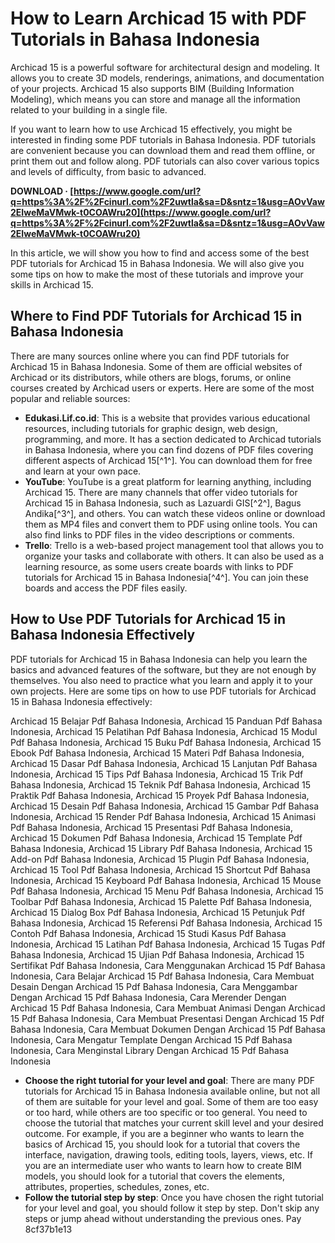 # How to Learn Archicad 15 with PDF Tutorials in Bahasa Indonesia
 
Archicad 15 is a powerful software for architectural design and modeling. It allows you to create 3D models, renderings, animations, and documentation of your projects. Archicad 15 also supports BIM (Building Information Modeling), which means you can store and manage all the information related to your building in a single file.
 
If you want to learn how to use Archicad 15 effectively, you might be interested in finding some PDF tutorials in Bahasa Indonesia. PDF tutorials are convenient because you can download them and read them offline, or print them out and follow along. PDF tutorials can also cover various topics and levels of difficulty, from basic to advanced.
 
**DOWNLOAD · [https://www.google.com/url?q=https%3A%2F%2Fcinurl.com%2F2uwtla&sa=D&sntz=1&usg=AOvVaw2EIweMaVMwk-t0COAWru20](https://www.google.com/url?q=https%3A%2F%2Fcinurl.com%2F2uwtla&sa=D&sntz=1&usg=AOvVaw2EIweMaVMwk-t0COAWru20)**


 
In this article, we will show you how to find and access some of the best PDF tutorials for Archicad 15 in Bahasa Indonesia. We will also give you some tips on how to make the most of these tutorials and improve your skills in Archicad 15.
 
## Where to Find PDF Tutorials for Archicad 15 in Bahasa Indonesia
 
There are many sources online where you can find PDF tutorials for Archicad 15 in Bahasa Indonesia. Some of them are official websites of Archicad or its distributors, while others are blogs, forums, or online courses created by Archicad users or experts. Here are some of the most popular and reliable sources:
 
- **Edukasi.Lif.co.id**: This is a website that provides various educational resources, including tutorials for graphic design, web design, programming, and more. It has a section dedicated to Archicad tutorials in Bahasa Indonesia, where you can find dozens of PDF files covering different aspects of Archicad 15[^1^]. You can download them for free and learn at your own pace.
- **YouTube**: YouTube is a great platform for learning anything, including Archicad 15. There are many channels that offer video tutorials for Archicad 15 in Bahasa Indonesia, such as Lazuardi GIS[^2^], Bagus Andika[^3^], and others. You can watch these videos online or download them as MP4 files and convert them to PDF using online tools. You can also find links to PDF files in the video descriptions or comments.
- **Trello**: Trello is a web-based project management tool that allows you to organize your tasks and collaborate with others. It can also be used as a learning resource, as some users create boards with links to PDF tutorials for Archicad 15 in Bahasa Indonesia[^4^]. You can join these boards and access the PDF files easily.

## How to Use PDF Tutorials for Archicad 15 in Bahasa Indonesia Effectively
 
PDF tutorials for Archicad 15 in Bahasa Indonesia can help you learn the basics and advanced features of the software, but they are not enough by themselves. You also need to practice what you learn and apply it to your own projects. Here are some tips on how to use PDF tutorials for Archicad 15 in Bahasa Indonesia effectively:
 
Archicad 15 Belajar Pdf Bahasa Indonesia,  Archicad 15 Panduan Pdf Bahasa Indonesia,  Archicad 15 Pelatihan Pdf Bahasa Indonesia,  Archicad 15 Modul Pdf Bahasa Indonesia,  Archicad 15 Buku Pdf Bahasa Indonesia,  Archicad 15 Ebook Pdf Bahasa Indonesia,  Archicad 15 Materi Pdf Bahasa Indonesia,  Archicad 15 Dasar Pdf Bahasa Indonesia,  Archicad 15 Lanjutan Pdf Bahasa Indonesia,  Archicad 15 Tips Pdf Bahasa Indonesia,  Archicad 15 Trik Pdf Bahasa Indonesia,  Archicad 15 Teknik Pdf Bahasa Indonesia,  Archicad 15 Praktik Pdf Bahasa Indonesia,  Archicad 15 Proyek Pdf Bahasa Indonesia,  Archicad 15 Desain Pdf Bahasa Indonesia,  Archicad 15 Gambar Pdf Bahasa Indonesia,  Archicad 15 Render Pdf Bahasa Indonesia,  Archicad 15 Animasi Pdf Bahasa Indonesia,  Archicad 15 Presentasi Pdf Bahasa Indonesia,  Archicad 15 Dokumen Pdf Bahasa Indonesia,  Archicad 15 Template Pdf Bahasa Indonesia,  Archicad 15 Library Pdf Bahasa Indonesia,  Archicad 15 Add-on Pdf Bahasa Indonesia,  Archicad 15 Plugin Pdf Bahasa Indonesia,  Archicad 15 Tool Pdf Bahasa Indonesia,  Archicad 15 Shortcut Pdf Bahasa Indonesia,  Archicad 15 Keyboard Pdf Bahasa Indonesia,  Archicad 15 Mouse Pdf Bahasa Indonesia,  Archicad 15 Menu Pdf Bahasa Indonesia,  Archicad 15 Toolbar Pdf Bahasa Indonesia,  Archicad 15 Palette Pdf Bahasa Indonesia,  Archicad 15 Dialog Box Pdf Bahasa Indonesia,  Archicad 15 Petunjuk Pdf Bahasa Indonesia,  Archicad 15 Referensi Pdf Bahasa Indonesia,  Archicad 15 Contoh Pdf Bahasa Indonesia,  Archicad 15 Studi Kasus Pdf Bahasa Indonesia,  Archicad 15 Latihan Pdf Bahasa Indonesia,  Archicad 15 Tugas Pdf Bahasa Indonesia,  Archicad 15 Ujian Pdf Bahasa Indonesia,  Archicad 15 Sertifikat Pdf Bahasa Indonesia,  Cara Menggunakan Archicad 15 Pdf Bahasa Indonesia,  Cara Belajar Archicad 15 Pdf Bahasa Indonesia,  Cara Membuat Desain Dengan Archicad 15 Pdf Bahasa Indonesia,  Cara Menggambar Dengan Archicad 15 Pdf Bahasa Indonesia,  Cara Merender Dengan Archicad 15 Pdf Bahasa Indonesia,  Cara Membuat Animasi Dengan Archicad 15 Pdf Bahasa Indonesia,  Cara Membuat Presentasi Dengan Archicad 15 Pdf Bahasa Indonesia,  Cara Membuat Dokumen Dengan Archicad 15 Pdf Bahasa Indonesia,  Cara Mengatur Template Dengan Archicad 15 Pdf Bahasa Indonesia,  Cara Menginstal Library Dengan Archicad 15 Pdf Bahasa Indonesia

- **Choose the right tutorial for your level and goal**: There are many PDF tutorials for Archicad 15 in Bahasa Indonesia available online, but not all of them are suitable for your level and goal. Some of them are too easy or too hard, while others are too specific or too general. You need to choose the tutorial that matches your current skill level and your desired outcome. For example, if you are a beginner who wants to learn the basics of Archicad 15, you should look for a tutorial that covers the interface, navigation, drawing tools, editing tools, layers, views, etc. If you are an intermediate user who wants to learn how to create BIM models, you should look for a tutorial that covers the elements, attributes, properties, schedules, zones, etc.
- **Follow the tutorial step by step**: Once you have chosen the right tutorial for your level and goal, you should follow it step by step. Don't skip any steps or jump ahead without understanding the previous ones. Pay 8cf37b1e13



